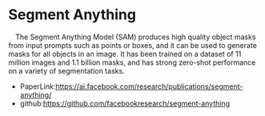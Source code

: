 # Segment Anything
&ensp;&ensp;The Segment Anything Model (SAM) produces high quality object masks from input prompts such as points or boxes, and it can be used to generate masks for all objects in an image. It has been trained on a dataset of 11 million images and 1.1 billion masks, and has strong zero-shot performance on a variety of segmentation tasks.

- PaperLink:https://ai.facebook.com/research/publications/segment-anything/
- github:https://github.com/facebookresearch/segment-anything